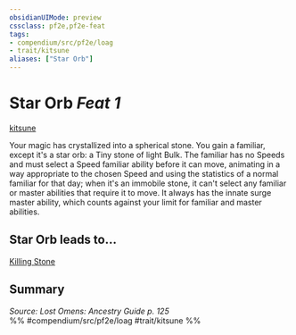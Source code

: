 ```yaml
---
obsidianUIMode: preview
cssclass: pf2e,pf2e-feat
tags:
- compendium/src/pf2e/loag
- trait/kitsune
aliases: ["Star Orb"]
---
```

# Star Orb  *Feat 1*  
[kitsune](../../rules/traits/kitsune-loag.md)  


Your magic has crystallized into a spherical stone. You gain a familiar, except it's a star orb: a Tiny stone of light Bulk. The familiar has no Speeds and must select a Speed familiar ability before it can move, animating in a way appropriate to the chosen Speed and using the statistics of a normal familiar for that day; when it's an immobile stone, it can't select any familiar or master abilities that require it to move. It always has the innate surge master ability, which counts against your limit for familiar and master abilities.

## Star Orb leads to...

[Killing Stone](killing-stone-loag.md)

## Summary

*Source: Lost Omens: Ancestry Guide p. 125*  
%% #compendium/src/pf2e/loag #trait/kitsune %%